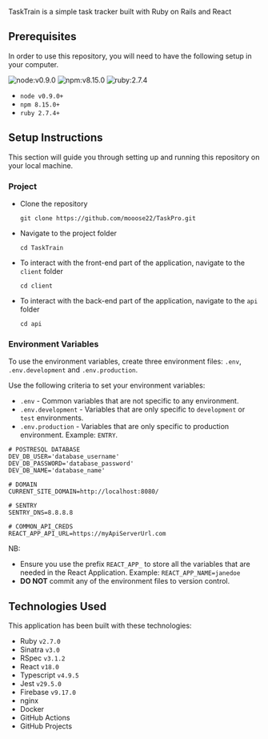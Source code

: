 TaskTrain is a simple task tracker built with Ruby on Rails and React

## Prerequisites

In order to use this repository, you will need to have the following setup in your computer.

![node:v0.9.0](https://img.shields.io/badge/node-v0.9.0-blue.svg)
![npm:v8.15.0](https://img.shields.io/badge/npm-v8.15.0-blueviolet.svg)
![ruby:2.7.4](https://img.shields.io/badge/ruby-2.7.4-yellow.svg)

- `node v0.9.0+`
- `npm 8.15.0+`
- `ruby 2.7.4+`

## Setup Instructions

This section will guide you through setting up and running this repository on your local machine.

### Project

- Clone the repository
  ```
  git clone https://github.com/mooose22/TaskPro.git
  ```
- Navigate to the project folder
  ```
  cd TaskTrain
  ```
- To interact with the front-end part of the application, navigate to the `client` folder
  ```
  cd client
  ```
- To interact with the back-end part of the application, navigate to the `api` folder
  ```
  cd api
  ```

### Environment Variables

To use the environment variables, create three environment files: `.env`, `.env.development` and `.env.production`.

Use the following criteria to set your environment variables:

- `.env` - Common variables that are not specific to any environment.
- `.env.development` - Variables that are only specific to `development` or `test` environments.
- `.env.production` - Variables that are only specific to production environment. Example: `ENTRY`.

```{shell}
# POSTRESQL DATABASE
DEV_DB_USER='database_username'
DEV_DB_PASSWORD='database_password'
DEV_DB_NAME='database_name'

# DOMAIN
CURRENT_SITE_DOMAIN=http://localhost:8080/

# SENTRY
SENTRY_DNS=8.8.8.8

# COMMON_API_CREDS
REACT_APP_API_URL=https://myApiServerUrl.com
```

NB:

- Ensure you use the prefix `REACT_APP_` to store all the variables that are needed in the React Application. Example: `REACT_APP_NAME=janedoe`
- **DO NOT** commit any of the environment files to version control.

## Technologies Used

This application has been built with these technologies:

- Ruby `v2.7.0`
- Sinatra `v3.0`
- RSpec `v3.1.2`
- React `v18.0`
- Typescript `v4.9.5`
- Jest `v29.5.0`
- Firebase `v9.17.0`
- nginx
- Docker
- GitHub Actions
- GitHub Projects
